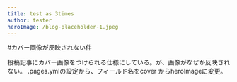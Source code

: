 ```yaml
---
title: test as 3times
author: tester
heroImage: /blog-placeholder-1.jpeg
---
```

#カバー画像が反映されない件

投稿記事にカバー画像をつけられる仕様にしている。が、画像がなぜか反映されない。
.pages.ymlの設定から、フィールド名をcover からheroImageに変更。